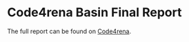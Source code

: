 # Code4rena Basin Final Report

The full report can be found on [Code4rena](https://code4rena.com/reports/2023-07-basin).
